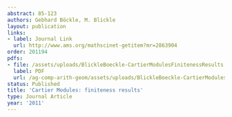 ```yaml
---
abstract: 85-123
authors: Gebhard Böckle, M. Blickle
layout: publication
links:
- label: Journal Link
  url: http://www.ams.org/mathscinet-getitem?mr=2863904
order: 201194
pdfs:
- file: /assets/uploads/BlickleBoeckle-CartierModulesFinitenessResults.pdf
  label: PDF
  url: /ag-comp-arith-geom/assets/uploads/BlickleBoeckle-CartierModulesFinitenessResults.pdf
status: Published
title: 'Cartier Modules: finiteness results'
type: Journal Article
year: '2011'
---
```

